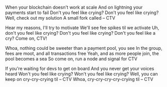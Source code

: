 When your blockchain doesn't work at scale
And on lightning your payments start to fail
Don't you feel like crying?
Don't you feel like crying?
Well, check out my solution
A small fork called – CTV

Hear my reasons, I'll try to motivate
We'll see fee spikes til we activate
Uh, don't you feel like crying?
Don't you feel like crying?
Don't you feel like a cry?
Come on, CTV!

Whoa, nothing could be sweeter than a payment pool, you see
In the group, fees are moot, and all transactions free
Yeah, and as more people join, the pool becomes a sea
So come on, run a node and signal for CTV

If you're waiting for devs to get on board
And you never get your voices heard
Won't you feel like crying?
Won't you feel like crying?
Well, you can keep on cry-cry-crying til – CTV
Whoa, cry-cry-cry-cry-crying til – CTV
